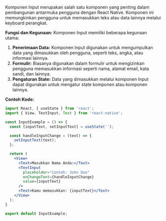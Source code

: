 Komponen Input merupakan salah satu komponen yang penting dalam pembangunan antarmuka pengguna dengan React Native. Komponen ini memungkinkan pengguna untuk memasukkan teks atau data lainnya melalui keyboard perangkat.

**Fungsi dan Kegunaan:** Komponen Input memiliki beberapa kegunaan utama:

1. **Penerimaan Data:** Komponen Input digunakan untuk mengumpulkan data yang dimasukkan oleh pengguna, seperti teks, angka, atau informasi lainnya.
2. **Formulir:** Biasanya digunakan dalam formulir untuk mengizinkan pengguna memasukkan informasi seperti nama, alamat email, kata sandi, dan lainnya.
3. **Pengaturan State:** Data yang dimasukkan melalui komponen Input dapat digunakan untuk mengatur state komponen atau komponen lainnya.

**Contoh Kode:**

```jsx
import React, { useState } from 'react';
import { View, TextInput, Text } from 'react-native';

const InputExample = () => {
  const [inputText, setInputText] = useState('');

  const handleInputChange = (text) => {
    setInputText(text);
  };

  return (
    <View>
      <Text>Masukkan Nama Anda:</Text>
      <TextInput
        placeholder="Contoh: John Doe"
        onChangeText={handleInputChange}
        value={inputText}
      />
      <Text>Kamu memasukkan: {inputText}</Text>
    </View>
  );
}

export default InputExample;
```